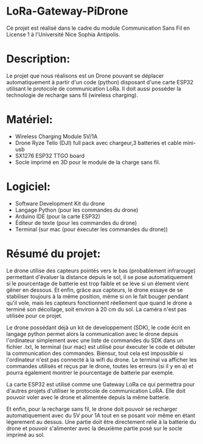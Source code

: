 # LoRa-Gateway-PiDrone

Ce projet est réalisé dans le cadre du module Communication Sans Fil en License 1 à l'Université Nice Sophia Antipolis.

# Description:

Le projet que nous réalisons est un Drone pouvant se déplacer automatiquement à partir d'un code (python) disposant d'une carte ESP32 utilisant le protocole de communication LoRa. Il doit aussi posséder la technologie de recharge sans fil (wireless charging).

# Matériel:
- Wireless Charging Module 5V/1A
- Drone Ryze Tello (DJI) full pack avec chargeur,3 batteries et cable mini-usb
- SX1276 ESP32 TTGO board
- Socle imprimé en 3D pour le module de la charge sans fil.

# Logiciel:
- Software Development Kit du drone
- Langage Python (pour les commandes du drone)
- Arduino IDE (pour la carte ESP32)
- Éditeur de texte (pour les commandes du drone)
- Terminal (sur mac (pour éxecuter les commandes du drone))

# Résumé du projet:

Le drone utilise des capteurs pointés vers le bas (probablement infrarouge) permettant d'évaluer la distance depuis le sol, il se pose automatiquement si le pourcentage de batterie est trop faible et se lève si un élement vient gêner en dessous.
Et enfin, grâce aux capteurs, le drone essaye de se stabiliser toujours à la même position, même si on le fait bouger pendant qu'il vole, mais les capteurs fonctionnent réellement que quand le drone a terminé son décollage, soit environ à 20 cm du sol.
La caméra n'est pas utilisée pour ce projet.

Le drone possédant déjà un kit de developpement (SDK), le code écrit en langage python permet alors la communication avec le drone depuis l'ordinateur simplement avec une liste de commandes du SDK dans un fichier .txt, le terminal (sur mac) est utilisé pour éxecuter le code et débuter la communication des commandes. Biensur, tout cela est impossible si l'ordinateur n'est pas connecté à la wifi du drone.
Le terminal va afficher les commandes utilisés et reçus par le drone, toutes les erreurs (si il y en a) et pourra également montrer le pourcentage de batterie par exemple.

La carte ESP32 est utilisé comme une Gateway LoRa ce qui permettra pour d'autres projets d'utiliser le protocole de communication LoRA. Elle doit pouvoir voler avec le drone et alimentée depuis la même batterie.

Et enfin, pour la recharge sans fil, le drone doit pouvoir se recharger automatiquement avec du 5V pour 1A tout en se posant voir même en étant légerement au dessus. Une partie doit être directement relié à la batterie du drone et pouvoir s'alimenter avec la deuxième partie posé sur le socle imprimé au sol.
